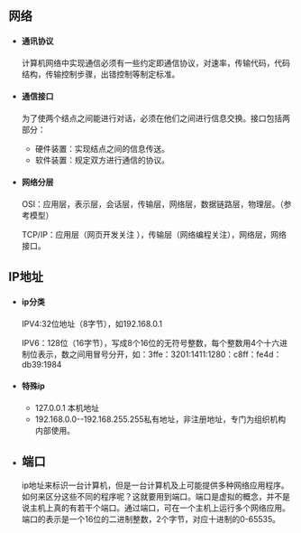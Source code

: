 ## 网络

- #### 通讯协议

  计算机网络中实现通信必须有一些约定即通信协议，对速率，传输代码，代码结构，传输控制步骤，出错控制等制定标准。 

- #### 通信接口

  为了使两个结点之间能进行对话，必须在他们之间进行信息交换。接口包括两部分：

  - 硬件装置：实现结点之间的信息传送。
  - 软件装置：规定双方进行通信的协议。

- #### 网络分层

  OSI：应用层，表示层，会话层，传输层，网络层，数据链路层，物理层。（参考模型）

  TCP/IP：应用层（网页开发关注 ），传输层（网络编程关注），网络层，网络接口。

## IP地址

- #### ip分类

  IPV4:32位地址（8字节），如192.168.0.1

  IPV6：128位（16字节），写成8个16位的无符号整数，每个整数用4个十六进制位表示，数之间用冒号分开，如：3ffe：3201:1411:1280：c8ff：fe4d：db39:1984

- #### 特殊ip

  - 127.0.0.1 本机地址
  - 192.168.0.0--192.168.255.255私有地址，非注册地址，专门为组织机构内部使用。

- ## 端口

  ip地址来标识一台计算机，但是一台计算机及上可能提供多种网络应用程序。如何来区分这些不同的程序呢？这就要用到端口。端口是虚拟的概念，并不是说主机上真的有若干个端口。通过端口，可在一个主机上运行多个网络应用。端口的表示是一个16位的二进制整数，2个字节，对应十进制的0-65535。 